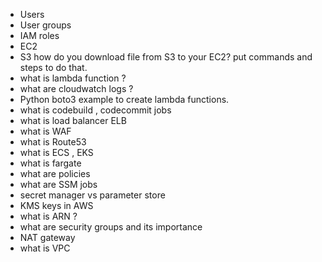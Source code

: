 - Users
- User groups
- IAM roles
- EC2
- S3 how do you download file from S3 to your EC2? put commands and steps to do that.
- what is lambda function ?
- what are cloudwatch logs ?
- Python boto3 example to create lambda functions.
- what is codebuild , codecommit jobs
- what is load balancer ELB
- what is WAF 
- what is Route53
- what is ECS , EKS
- what is fargate
- what are policies
- what are SSM jobs
- secret manager vs parameter store
- KMS keys in AWS
- what is ARN ?
- what are security groups and its importance
- NAT gateway
- what is VPC
